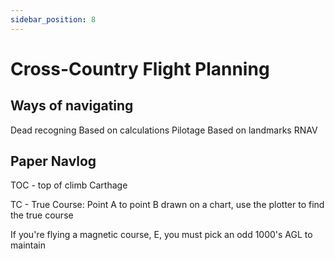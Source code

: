 ```yaml
---
sidebar_position: 8
---
```


# Cross-Country Flight Planning


## Ways of navigating

Dead recogning
  Based on calculations
Pilotage
  Based on landmarks
RNAV
  

## Paper Navlog

TOC - top of climb
Carthage



TC - True Course: Point A to point B drawn on a chart, use the plotter to find the true course

If you're flying a magnetic course, E, you must pick an odd 1000's AGL to maintain